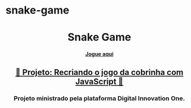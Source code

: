 # snake-game
<h1 align="center">Snake Game</h1>
<h4 align="center">
    <a href="https://carlasama.github.io/snake-game/">Jogue aqui</a>

<h2 align="center">
    <a href="https://web.digitalinnovation.one/project/recriando-o-jogo-da-cobrinha-com-javascript/learning/bfcd37b9-4ccf-40fb-b0ea-c2d865414a19?back=/track/html-web-developer"> 🐍 Projeto: Recriando o jogo da cobrinha com JavaScript  🐍</a>
</h2>

<h3 align="center">Projeto ministrado pela plataforma Digital Innovation One.</h3>
